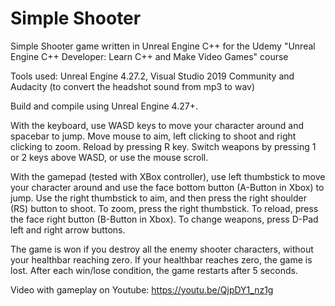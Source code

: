 # Simple Shooter
Simple Shooter game written in Unreal Engine C++ for the Udemy "Unreal Engine C++ Developer: Learn C++ and Make Video Games" course 

Tools used: Unreal Engine 4.27.2, Visual Studio 2019 Community and Audacity (to convert the headshot sound from mp3 to wav)

Build and compile using Unreal Engine 4.27+.

With the keyboard, use WASD keys to move your character around and spacebar to jump. Move mouse to aim, left clicking to shoot and right clicking to zoom. Reload by pressing R key. Switch weapons by pressing 1 or 2 keys above WASD, or use the mouse scroll.

With the gamepad (tested with XBox controller), use left thumbstick to move your character around and use the face bottom button (A-Button in Xbox) to jump. Use the right thumbstick to aim, and then press the right shoulder (RS) button to shoot. To zoom, press the right thumbstick. To reload, press the face right button (B-Button in Xbox). To change weapons, press D-Pad left and right arrow buttons.

The game is won if you destroy all the enemy shooter characters, without your healthbar reaching zero. If your healthbar reaches zero, the game is lost. After each win/lose condition, the game restarts after 5 seconds.


Video with gameplay on Youtube: https://youtu.be/QjpDY1_nz1g
